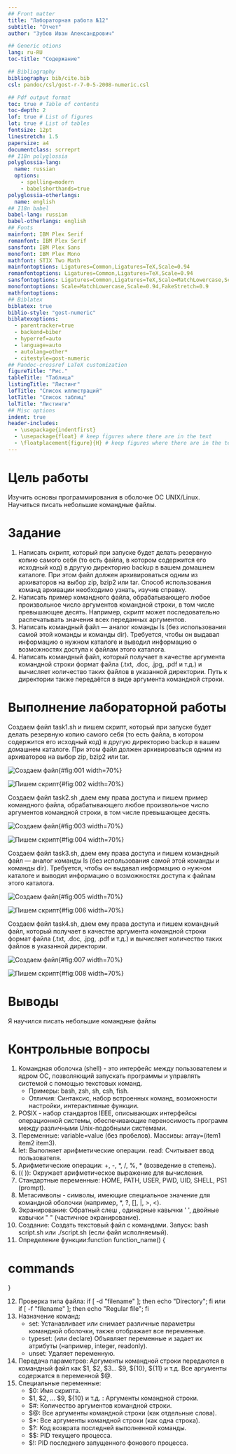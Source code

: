 ```yaml
---
## Front matter
title: "Лабораторная работа №12"
subtitle: "Отчет"
author: "Зубов Иван Александрович"

## Generic otions
lang: ru-RU
toc-title: "Содержание"

## Bibliography
bibliography: bib/cite.bib
csl: pandoc/csl/gost-r-7-0-5-2008-numeric.csl

## Pdf output format
toc: true # Table of contents
toc-depth: 2
lof: true # List of figures
lot: true # List of tables
fontsize: 12pt
linestretch: 1.5
papersize: a4
documentclass: scrreprt
## I18n polyglossia
polyglossia-lang:
  name: russian
  options:
	- spelling=modern
	- babelshorthands=true
polyglossia-otherlangs:
  name: english
## I18n babel
babel-lang: russian
babel-otherlangs: english
## Fonts
mainfont: IBM Plex Serif
romanfont: IBM Plex Serif
sansfont: IBM Plex Sans
monofont: IBM Plex Mono
mathfont: STIX Two Math
mainfontoptions: Ligatures=Common,Ligatures=TeX,Scale=0.94
romanfontoptions: Ligatures=Common,Ligatures=TeX,Scale=0.94
sansfontoptions: Ligatures=Common,Ligatures=TeX,Scale=MatchLowercase,Scale=0.94
monofontoptions: Scale=MatchLowercase,Scale=0.94,FakeStretch=0.9
mathfontoptions:
## Biblatex
biblatex: true
biblio-style: "gost-numeric"
biblatexoptions:
  - parentracker=true
  - backend=biber
  - hyperref=auto
  - language=auto
  - autolang=other*
  - citestyle=gost-numeric
## Pandoc-crossref LaTeX customization
figureTitle: "Рис."
tableTitle: "Таблица"
listingTitle: "Листинг"
lofTitle: "Список иллюстраций"
lotTitle: "Список таблиц"
lolTitle: "Листинги"
## Misc options
indent: true
header-includes:
  - \usepackage{indentfirst}
  - \usepackage{float} # keep figures where there are in the text
  - \floatplacement{figure}{H} # keep figures where there are in the text
---
```


# Цель работы

Изучить основы программирования в оболочке ОС UNIX/Linux. Научиться писать
небольшие командные файлы.

# Задание

1. Написать скрипт, который при запуске будет делать резервную копию самого себя (то
есть файла, в котором содержится его исходный код) в другую директорию backup
в вашем домашнем каталоге. При этом файл должен архивироваться одним из архиваторов на выбор zip, bzip2 или tar. Способ использования команд архивации
необходимо узнать, изучив справку.
2. Написать пример командного файла, обрабатывающего любое произвольное число
аргументов командной строки, в том числе превышающее десять. Например, скрипт
может последовательно распечатывать значения всех переданных аргументов.
3. Написать командный файл — аналог команды ls (без использования самой этой команды и команды dir). Требуется, чтобы он выдавал информацию о нужном каталоге
и выводил информацию о возможностях доступа к файлам этого каталога.
4. Написать командный файл, который получает в качестве аргумента командной строки
формат файла (.txt, .doc, .jpg, .pdf и т.д.) и вычисляет количество таких файлов
в указанной директории. Путь к директории также передаётся в виде аргумента командной строки.


# Выполнение лабораторной работы

Создаем файл task1.sh и пишем скрипт, который при запуске будет делать резервную копию самого себя (то
есть файла, в котором содержится его исходный код) в другую директорию backup
в вашем домашнем каталоге. При этом файл должен архивироваться одним из архиваторов на выбор zip, bzip2 или tar.

![Создаем файл](image/1.png){#fig:001 width=70%}

![Пишем скрипт](image/2.png){#fig:002 width=70%}

Создаем файл task2.sh ,даем ему права доступа и пишем пример командного файла, обрабатывающего любое произвольное число аргументов командной строки, в том числе превышающее десять.

![Создаем файл](image/3.png){#fig:003 width=70%}

![Пишем скрипт](image/4.png){#fig:004 width=70%}

Создаем файл task3.sh, даем ему права доступа и пишем командный файл — аналог команды ls (без использования самой этой команды и команды dir). Требуется, чтобы он выдавал информацию о нужном каталоге и выводил информацию о возможностях доступа к файлам этого каталога.

![Создаем файл](image/5.png){#fig:005 width=70%}

![Пишем скрипт](image/6.png){#fig:006 width=70%}

Создаем файл task4.sh, даем ему права доступа и пишем командный файл, который получает в качестве аргумента командной строки формат файла (.txt, .doc, .jpg, .pdf и т.д.) и вычисляет количество таких файлов
в указанной директории. 

![Создаем файл](image/7.png){#fig:007 width=70%}

![Пишем скрипт](image/8.png){#fig:008 width=70%}
# Выводы
 
Я научился писать небольшие командные файлы 

# Контрольные вопросы
1.  Командная оболочка (shell) - это интерфейс между пользователем и ядром ОС, позволяющий запускать программы и управлять системой с помощью текстовых команд.
    *   Примеры: bash, zsh, sh, csh, fish.
    *   Отличия: Синтаксис, набор встроенных команд, возможности настройки, интерактивные функции.
2.  POSIX - набор стандартов IEEE, описывающих интерфейсы операционной системы, обеспечивающие переносимость программ между различными Unix-подобными системами.
3.  Переменные: variable=value (без пробелов).  Массивы: array=(item1 item2 item3).
4.  let: Выполняет арифметические операции. read: Считывает ввод пользователя.
5.  Арифметические операции: +, -, *, /, %, * (возведение в степень).
6.  (( )): Окружает арифметическое выражение для вычисления.
7.  Стандартные переменные: HOME, PATH, USER, PWD, UID, SHELL, PS1 (prompt).
8.  Метасимволы - символы, имеющие специальное значение для командной оболочки (например, *, ?, [], |, >, <).
9.  Экранирование: Обратный слеш \, одинарные кавычки ' ', двойные кавычки " " (частичное экранирование).
10. Создание: Создать текстовый файл с командами. Запуск: bash script.sh или ./script.sh (если файл исполняемый).
11. Определение функции:function function_name() {
  # commands
}

12. Проверка типа файла: if [ -d "filename" ]; then echo "Directory"; fi или if [ -f "filename" ]; then echo "Regular file"; fi
13. Назначение команд:
    *   set: Устанавливает или снимает различные параметры командной оболочки, также отображает все переменные.
    *   typeset: (или declare) Объявляет переменные и задает их атрибуты (например, integer, readonly).
    *   unset: Удаляет переменную.
14. Передача параметров: Аргументы командной строки передаются в командный файл как $1, $2, $3... $9, ${10}, ${11} и т.д.  Все аргументы содержатся в переменной $@.
15. Специальные переменные:
    *   $0: Имя скрипта.
    *   $1, $2, ... $9, ${10} и т.д. : Аргументы командной строки.
    *   $#: Количество аргументов командной строки.
    *   $@: Все аргументы командной строки (как отдельные слова).
    *   $*: Все аргументы командной строки (как одна строка).
    *   $?: Код возврата последней выполненной команды.
    *   $$: PID текущего процесса.
    *   $!: PID последнего запущенного фонового процесса.
